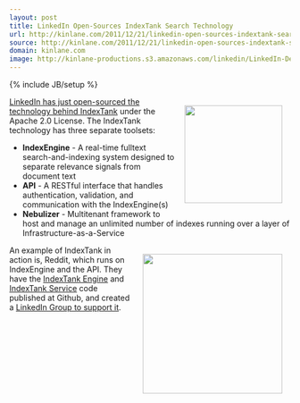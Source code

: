 ```yaml
---
layout: post
title: LinkedIn Open-Sources IndexTank Search Technology
url: http://kinlane.com/2011/12/21/linkedin-open-sources-indextank-search-technology/
source: http://kinlane.com/2011/12/21/linkedin-open-sources-indextank-search-technology/
domain: kinlane.com
image: http://kinlane-productions.s3.amazonaws.com/linkedin/LinkedIn-Developer-Network.png
---
```

{% include JB/setup %}<p><!DOCTYPE html PUBLIC "-//W3C//DTD XHTML 1.0 Transitional//EN"
    "http://www.w3.org/TR/xhtml1/DTD/xhtml1-transitional.dtd">
<html xmlns="http://www.w3.org/1999/xhtml">
  <head>
    <title></title>
  </head>
  <body>
    <a target="_blank"><img style="padding: 15px;" src="http://kinlane-productions.s3.amazonaws.com/linkedin/LinkedIn-Developer-Network.png" alt="" width="175" align="right" /></a><a title=
    "LinkedIn has just open-sourced the technology behind IndexTank" href="http://engineering.linkedin.com/open-source/indextank-now-open-source">LinkedIn has just open-sourced the technology behind
    IndexTank</a> under the Apache 2.0 License. The IndexTank technology has three separate toolsets:
    <ul class="mainlist">
      <li>
        <strong>IndexEngine</strong> - A real-time fulltext search-and-indexing system designed to separate relevance signals from document text
      </li>
      <li>
        <strong>API</strong> - A RESTful interface that handles authentication, validation, and communication with the IndexEngine(s)
      </li>
      <li>
        <strong>Nebulizer</strong> - Multitenant framework to host and manage an unlimited number of indexes running over a layer of Infrastructure-as-a-Service
      </li>
    </ul><a href="http://indextank.com/" target="_blank"><img style="padding: 15px;" src="http://kinlane-productions.s3.amazonaws.com/api-evangelist/indextank/indextank_logo.png" alt="" width="250"
    align="right" /></a> An example of IndexTank in action is, Reddit, which runs on IndexEngine and the API. They have the <a href="https://github.com/linkedin/indextank-engine">IndexTank Engine</a>
    and <a href="https://github.com/linkedin/indextank-service">IndexTank Service</a> code published at Github, and created a <a title="LinkedIn Group to Support It" href=
    "http://www.linkedin.com/groups?gid=4224441">LinkedIn Group to support it</a>.
  </body>
</html></p>
